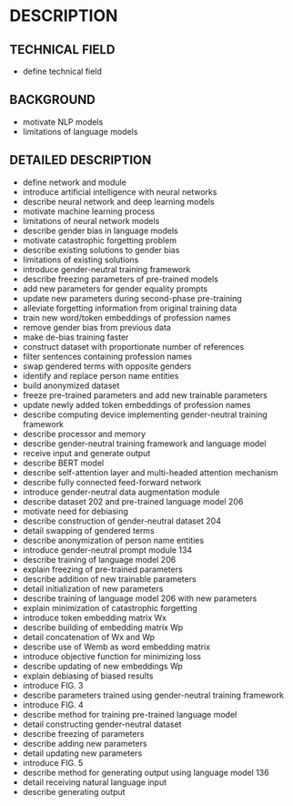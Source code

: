 # DESCRIPTION

## TECHNICAL FIELD

- define technical field

## BACKGROUND

- motivate NLP models
- limitations of language models

## DETAILED DESCRIPTION

- define network and module
- introduce artificial intelligence with neural networks
- describe neural network and deep learning models
- motivate machine learning process
- limitations of neural network models
- describe gender bias in language models
- motivate catastrophic forgetting problem
- describe existing solutions to gender bias
- limitations of existing solutions
- introduce gender-neutral training framework
- describe freezing parameters of pre-trained models
- add new parameters for gender equality prompts
- update new parameters during second-phase pre-training
- alleviate forgetting information from original training data
- train new word/token embeddings of profession names
- remove gender bias from previous data
- make de-bias training faster
- construct dataset with proportionate number of references
- filter sentences containing profession names
- swap gendered terms with opposite genders
- identify and replace person name entities
- build anonymized dataset
- freeze pre-trained parameters and add new trainable parameters
- update newly added token embeddings of profession names
- describe computing device implementing gender-neutral training framework
- describe processor and memory
- describe gender-neutral training framework and language model
- receive input and generate output
- describe BERT model
- describe self-attention layer and multi-headed attention mechanism
- describe fully connected feed-forward network
- introduce gender-neutral data augmentation module
- describe dataset 202 and pre-trained language model 206
- motivate need for debiasing
- describe construction of gender-neutral dataset 204
- detail swapping of gendered terms
- describe anonymization of person name entities
- introduce gender-neutral prompt module 134
- describe training of language model 206
- explain freezing of pre-trained parameters
- describe addition of new trainable parameters
- detail initialization of new parameters
- describe training of language model 206 with new parameters
- explain minimization of catastrophic forgetting
- introduce token embedding matrix Wx
- describe building of embedding matrix Wp
- detail concatenation of Wx and Wp
- describe use of Wemb as word embedding matrix
- introduce objective function for minimizing loss
- describe updating of new embeddings Wp
- explain debiasing of biased results
- introduce FIG. 3
- describe parameters trained using gender-neutral training framework
- introduce FIG. 4
- describe method for training pre-trained language model
- detail constructing gender-neutral dataset
- describe freezing of parameters
- describe adding new parameters
- detail updating new parameters
- introduce FIG. 5
- describe method for generating output using language model 136
- detail receiving natural language input
- describe generating output


